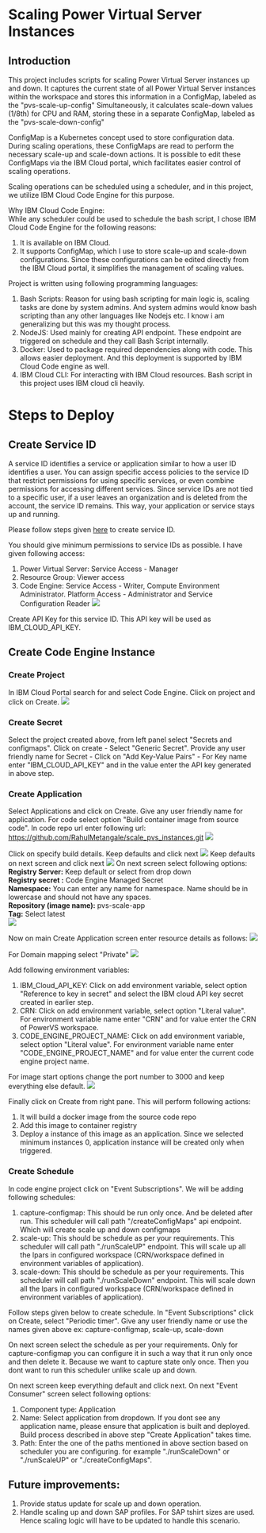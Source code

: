 # Scaling Power Virtual Server Instances

## Introduction
This project includes scripts for scaling Power Virtual Server instances up and down. It captures the current state of all Power Virtual Server instances within the workspace and stores this information in a ConfigMap, labeled as the "pvs-scale-up-config" Simultaneously, it calculates scale-down values (1/8th) for CPU and RAM, storing these in a separate ConfigMap, labeled as the "pvs-scale-down-config"

ConfigMap is a Kubernetes concept used to store configuration data. During scaling operations, these ConfigMaps are read to perform the necessary scale-up and scale-down actions. It is possible to edit these ConfigMaps via the IBM Cloud portal, which facilitates easier control of scaling operations. 

Scaling operations can be scheduled using a scheduler, and in this project, we utilize IBM Cloud Code Engine for this purpose.

Why IBM Cloud Code Engine:  
While any scheduler could be used to schedule the bash script, I chose IBM Cloud Code Engine for the following reasons:
1. It is available on IBM Cloud.
2. It supports ConfigMap, which I use to store scale-up and scale-down configurations. Since these configurations can be edited directly from the IBM Cloud portal, it simplifies the management of scaling values.
   
Project is written using following programming languages:
1. Bash Scripts: Reason for using bash scripting for main logic is, scaling tasks are done by system admins. And system admins would know bash scripting than any other languages like Nodejs etc. I know i am generalizing but this was my thought process. 
2. NodeJS: Used mainly for creating API endpoint. These endpoint are triggered on schedule and they call Bash Script internally.
3. Docker: Used to package required dependencies along with code. This allows easier deployment. And this deployment is supported by IBM Cloud Code engine as well. 
4. IBM Cloud CLI: For interacting with IBM Cloud resources. Bash script in this project uses IBM cloud cli heavily. 

# Steps to Deploy
## Create Service ID
A service ID identifies a service or application similar to how a user ID identifies a user. You can assign specific access policies to the service ID that restrict permissions for using specific services, or even combine permissions for accessing different services. Since service IDs are not tied to a specific user, if a user leaves an organization and is deleted from the account, the service ID remains. This way, your application or service stays up and running.

Please follow steps given [here](https://cloud.ibm.com/docs/account?topic=account-serviceids&interface=ui#create_serviceid) to create service ID.

You should give minimum permissions to service IDs as possible. I have given following access:
1. Power Virtual Server: Service Access - Manager
2. Resource Group: Viewer access
3. Code Engine: Service Access - Writer, Compute Environment Administrator. Platform Access - Administrator and Service Configuration Reader
![](./images/Create_ServiceID.png)

Create API Key for this service ID. This API key will be used as IBM_CLOUD_API_KEY.

## Create Code Engine Instance
### Create Project
In IBM Cloud Portal search for and select Code Engine. Click on project and click on Create. 
![](./images/Create_Project.png)

### Create Secret
Select the project created above, from left panel select "Secrets and configmaps". Click on create - Select "Generic Secret". Provide any user friendly name for Secret - Click on "Add Key-Value Pairs" - For Key name enter "IBM_CLOUD_API_KEY" and in the value enter the API key generated in above step.

### Create Application
Select Applications and click on Create. Give any user friendly name for application. For code select option "Build container image from source code". In code repo url enter following url:
https://github.com/RahulMetangale/scale_pvs_instances.git
![](./images/Create_App_1.png)

Click on specify build details. Keep defaults and click next ![](./images/Specify_Build_Details.png)
Keep defaults on next screen and click next ![](./images/Specify_Build_Details_2.png)
On next screen select following options:  
**Registry Server:** Keep default or select from drop down  
**Registry secret :** Code Engine Managed Secret  
**Namespace:** You can enter any name for namespace. Name should be in lowercase and should not have any spaces.   
**Repository (image name):** pvs-scale-app  
**Tag:** Select latest  
![](./images/Specify_Build_Details_3.png)

Now on main Create Application screen enter resource details as follows:
![](./images/Create_App_2.png)

For Domain mapping select "Private"
![](./images/Create_App_3.png)

Add following environment variables:
1. IBM_Cloud_API_KEY:
   Click on add environment variable, select option "Reference to key in secret" and select the IBM cloud API key secret created in earlier step.
2. CRN:
   Click on add environment variable, select option "Literal value". For environment variable name enter "CRN" and for value enter the CRN of PowerVS workspace.
3. CODE_ENGINE_PROJECT_NAME:
   Click on add environment variable, select option "Literal value". For environment variable name enter "CODE_ENGINE_PROJECT_NAME" and for value enter the current code engine project name.

For image start options change the port number to 3000 and keep everything else default.
![](./images/Create_App_4.png)

Finally click on Create from right pane. This will perform following actions:
1. It will build a docker image from the source code repo
2. Add this image to container registry
3. Deploy a instance of this image as an application. Since we selected minimum instances 0, application instance will be created only when triggered.

### Create Schedule
In code engine project click on "Event Subscriptions". We will be adding following schedules:
1. capture-configmap: This should be run only once. And be deleted after run. This scheduler will call path "/createConfigMaps" api endpoint. Which will create scale up and down configmaps
2. scale-up: This should be schedule as per your requirements. This scheduler will call path "./runScaleUP" endpoint. This will scale up all the lpars in configured workspace (CRN/workspace defined in environment variables of application). 
3. scale-down: This should be schedule as per your requirements. This scheduler will call path "./runScaleDown" endpoint. This will scale down all the lpars in configured workspace (CRN/workspace defined in environment variables of application). 

Follow steps given below to create schedule. In "Event Subscriptions" click on Create, select "Periodic timer". Give any user friendly name or use the names given above ex: capture-configmap, scale-up, scale-down

On next screen select the schedule as per your requirements. Only for capture-configmap you can configure it in such a way that it run only once and then delete it. Because we want to capture state only once. Then you dont want to run this scheduler unlike scale up and down. 

On next screen keep everything default and click next.
On next "Event Consumer" screen select following options:
1. Component type: Application
2. Name: Select application from dropdown. If you dont see any application name, please ensure that application is built and deployed. Build process described in above step "Create Application" takes time.
3. Path: Enter the one of the paths mentioned in above section based on scheduler you are configuring. for example "./runScaleDown" or "./runScaleUP" or "./createConfigMaps". 


## Future improvements:
1. Provide status update for scale up and down operation.
2. Handle scaling up and down SAP profiles. For SAP tshirt sizes are used. Hence scaling logic will have to be updated to handle this scenario. 
